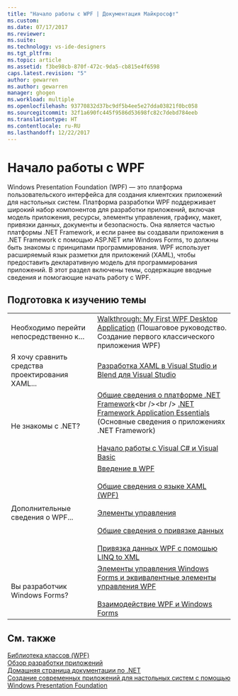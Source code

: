 ```yaml
---
title: "Начало работы с WPF | Документация Майкрософт"
ms.custom: 
ms.date: 07/17/2017
ms.reviewer: 
ms.suite: 
ms.technology: vs-ide-designers
ms.tgt_pltfrm: 
ms.topic: article
ms.assetid: f3be98cb-870f-472c-9da5-cb815e4f6598
caps.latest.revision: "5"
author: gewarren
ms.author: gewarren
manager: ghogen
ms.workload: multiple
ms.openlocfilehash: 93770832d37bc9df5b4ee5e27dda03821f0bc058
ms.sourcegitcommit: 32f1a690fc445f9586d53698fc82c7debd784eeb
ms.translationtype: HT
ms.contentlocale: ru-RU
ms.lasthandoff: 12/22/2017
---
```

# <a name="getting-started-with-wpf"></a>Начало работы с WPF
Windows Presentation Foundation (WPF) — это платформа пользовательского интерфейса для создания клиентских приложений для настольных систем. Платформа разработки WPF поддерживает широкий набор компонентов для разработки приложений, включая модель приложения, ресурсы, элементы управления, графику, макет, привязки данных, документы и безопасность. Она является частью платформы .NET Framework, и если ранее вы создавали приложения в .NET Framework с помощью ASP.NET или Windows Forms, то должны быть знакомы с принципами программирования. WPF использует расширяемый язык разметки для приложений (XAML), чтобы предоставить декларативную модель для программирования приложений. В этот раздел включены темы, содержащие вводные сведения и помогающие начать работу с WPF.  
  
## <a name="where-should-i-start"></a>Подготовка к изучению темы  
  
|||  
|-|-|  
|Необходимо перейти непосредственно к…|[Walkthrough: My First WPF Desktop Application](../designers/walkthrough-my-first-wpf-desktop-application2.md) (Пошаговое руководство. Создание первого классического приложения WPF)|  
| Я хочу сравнить средства проектирования XAML... |[Разработка XAML в Visual Studio и Blend для Visual Studio](../designers/designing-xaml-in-visual-studio.md)|  
|Не знакомы с .NET?|[Общие сведения о платформе .NET Framework](https://msdn.microsoft.com/en-us/library/zw4w595w\(v=vs.140\).aspx)<br /><br /> [.NET Framework Application Essentials](/dotnet/standard/application-essentials) (Основные сведения о приложениях .NET Framework)<br /><br /> [Начало работы с Visual C# и Visual Basic](../ide/getting-started-with-visual-csharp-and-visual-basic.md)|  
|Дополнительные сведения о WPF...|[Введение в WPF](../designers/introduction-to-wpf.md)<br /><br /> [Общие сведения о языке XAML (WPF)](https://docs.microsoft.com/dotnet/framework/wpf/advanced/xaml-overview-wpf)<br /><br /> [Элементы управления](https://docs.microsoft.com/dotnet/framework/wpf/controls/)<br /><br /> [Общие сведения о привязке данных](https://docs.microsoft.com/dotnet/framework/wpf/data/data-binding-overview)<br /><br /> [Привязка данных WPF с помощью LINQ to XML](../designers/wpf-data-binding-with-linq-to-xml.md)|  
|Вы разработчик Windows Forms?|[Элементы управления Windows Forms и эквивалентные элементы управления WPF](https://docs.microsoft.com/dotnet/framework/wpf/advanced/windows-forms-controls-and-equivalent-wpf-controls)<br /><br /> [Взаимодействие WPF и Windows Forms](https://docs.microsoft.com/dotnet/framework/wpf/advanced/wpf-and-windows-forms-interoperation)|  
  
## <a name="see-also"></a>См. также  
 [Библиотека классов (WPF)](https://docs.microsoft.com/dotnet/framework/wpf/class-library-wpf)   
 [Обзор разработки приложений](https://docs.microsoft.com/dotnet/framework/wpf/app-development/index)   
 [Домашняя страница документации по .NET](https://docs.microsoft.com/dotnet/index)   
 [Создание современных приложений для настольных систем с помощью Windows Presentation Foundation](../designers/create-modern-desktop-applications-with-windows-presentation-foundation.md)
